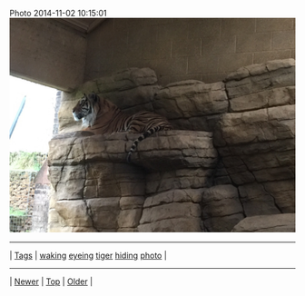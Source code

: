 <!--
title: Photo 2014-11-02 10
date: 2020-06-28T15:02:25.041Z
tags: waking, eyeing, tiger, hiding, photo
-->












Photo 2014-11-02 10:15:01
![](101570033492-0.jpg)

<!--BOTTOM-POST-NAVIGATION-->
---

| [Tags](tags.md) | [waking](tag-waking.md) [eyeing](tag-eyeing.md) [tiger](tag-tiger.md) [hiding](tag-hiding.md) [photo](tag-photo.md) |

---

| [Newer](101526453562.md) | [Top](index.md) | [Older](101943850232.md) |